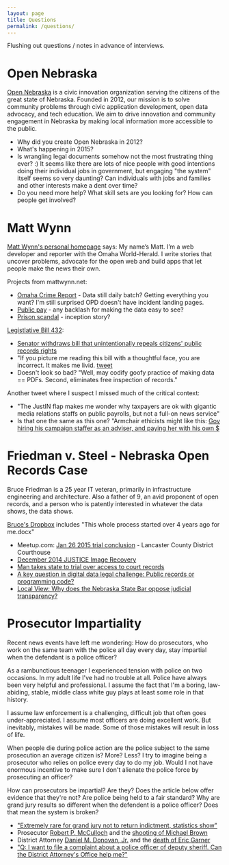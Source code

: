 ```yaml
---
layout: page
title: Questions
permalink: /questions/
---
```


Flushing out questions / notes in advance of interviews. 


# <a name="on"></a>Open Nebraska

[Open Nebraska](http://opennebraska.io/) is a civic innovation organization serving the 
citizens of the great state of Nebraska. Founded in 2012, our mission is to solve 
community problems through civic application development, open data advocacy, and tech 
education. We aim to drive innovation and community engagement in Nebraska by making 
local information more accessible to the public.

* Why did you create Open Nebraska in 2012?
* What's happening in 2015? 
* Is wrangling legal documents somehow not the most frustrating thing ever? :)
It seems like there are lots of nice people with good intentions doing their individual
jobs in government, but engaging "the system" itself seems so very daunting? 
Can individuals with jobs and families and other interests make a dent over time?
* Do you need more help? What skill sets are you looking for? How can people get involved?


# <a name="wynn"></a>Matt Wynn

[Matt Wynn's personal homepage](http://mattwynn.net/) says: My name’s Matt. I’m a web developer and reporter with 
the Omaha World-Herald. I write stories that uncover problems, advocate for the open web and 
build apps that let people make the news their own.

Projects from mattwynn.net:

* [Omaha Crime Report](http://omahacrimereport.com/) - Data still daily batch? 
Getting everything you want? I'm still surprised OPD doesn't have incident landing pages.
* [Public pay](http://dataomaha.com/salaries) - any backlash for making the data easy to see?
* [Prison scandal](http://dataomaha.com/prison) - inception story? 

[Legistlative Bill 432](http://www.nebraskalegislature.gov/FloorDocs/104/PDF/Intro/LB432.pdf):

* [Senator withdraws bill that unintentionally repeals citizens' public records rights](http://www.omaha.com/news/legislature/senator-withdraws-bill-that-unintentionally-repeals-citizens-public-records-rights/article_ae59958d-34e1-597a-b688-6576d46b8773.html#.VMvAGn8leHA.twitter)
* "If you picture me reading this bill with a thoughtful face, you are incorrect. It makes me livid. 
[tweet](https://twitter.com/mattwynn/status/558679098281574401)
* Doesn't look so bad? "Well, may codify goofy practice of making data == PDFs. 
Second, eliminates free inspection of records."

Another tweet where I suspect I missed much of the critical context:

* "The JustIN flap makes me wonder why taxpayers are ok with gigantic media relations staffs on public payrolls, but not a full-on news service"
* Is that one the same as this one? "Armchair ethicists might like this: 
[Gov hiring his campaign staffer as an adviser, and paying her with his own $](http://www.omaha.com/news/politics/questions-arise-after-gov-ricketts-uses-his-own-money-to/article_03b0a5dd-52f5-5581-9f7a-fff8df55e3ea.html)


# <a name="fvs"></a>Friedman v. Steel - Nebraska Open Records Case

Bruce Friedman is a 25 year IT veteran, primarily in infrastructure engineering and 
architecture. Also a father of 9, an avid proponent of open records, and a person 
who is patently interested in whatever the data shows, the data shows.

[Bruce's Dropbox](https://www.dropbox.com/sh/vb7jze4fhj87zjc/AAChYVo1sb6edYROdrIyXaO3a?dl=0) includes 
"This whole process started over 4 years ago for me.docx"

* Meetup.com: [Jan 26 2015 trial conclusion](http://www.meetup.com/Open-Nebraska-Meetup/events/219759047/) - 
  Lancaster County District Courthouse
* [December 2014 JUSTICE Image Recovery](https://supremecourt.nebraska.gov/14239/december-2014-justice-image-recovery)
* [Man takes state to trial over access to court records](http://journalstar.com/news/local/article_5afbc39a-f3dc-5edf-97f2-e95ee4901c1e.html)
* [A key question in digital data legal challenge: Public records or programming code?](http://www.omaha.com/news/crime/a-key-question-in-digital-data-legal-challenge-public-records/article_4690a9b4-7180-5551-950a-c5d8f649b2f3.html)
* [Local View: Why does the Nebraska State Bar oppose judicial transparency?](http://journalstar.com/news/opinion/editorial/columnists/local-view-why-does-the-nebraska-state-bar-oppose-judicial/article_23668a1b-ce28-54b7-803f-f8949e6037bf.html)


# <a name="prosector_impartiality"></a>Prosecutor Impartiality

Recent news events have left me wondering:
How do prosecutors, who work on the same team with the police all day every day,
stay impartial when the defendant is a police officer?

As a rambunctious teenager I experienced tension with police on two occasions.
In my adult life I've had no trouble at all. 
Police have always been very helpful and professional.
I assume the fact that I'm a boring, law-abiding, stable, middle class white guy
plays at least some role in that history.

I assume law enforcement is a challenging, difficult job that often goes 
under-appreciated. I assume most officers are doing excellent work. 
But inevitably, mistakes will be made. Some of those mistakes will 
result in loss of life. 

When people die during police action are the police subject to the same
prosecution an average citizen is? More? Less? I try to 
imagine being a prosecutor who relies on police every day to do my job. 
Would I not have enormous incentive to make sure I don't alienate the
police force by prosecuting an officer?

How can prosecutors be impartial? Are they? Does the article below offer evidence 
that they're not? Are police being held to a fair standard? Why are grand
jury results so different when the defendent is a police officer? Does that
mean the system is broken?

* ["Extremely rare for grand jury not to return indictment, statistics show"](http://news.yahoo.com/ferguson-federal-grand-jury-indictment-statistics-history-134942645.html)
* Prosecutor [Robert P. McCulloch](http://en.wikipedia.org/wiki/Robert_P._McCulloch_(prosecutor)) and the 
[shooting of Michael Brown](http://en.wikipedia.org/wiki/Shooting_of_Michael_Brown#Grand_jury_hearing)
* District Attorney [Daniel M. Donovan, Jr.](http://en.wikipedia.org/wiki/Daniel_M._Donovan,_Jr.) and the 
[death of Eric Garner](http://en.wikipedia.org/wiki/Death_of_Eric_Garner#Grand_jury)
* ["Q: I want to file a complaint about a police officer of deputy sheriff. Can the District Attorney's Office help me?"](http://www.rivcoda.org/opencms/daoffice/commonquestions.html#complaint)


